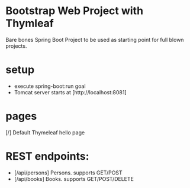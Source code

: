 # Bootstrap Web Project with Thymleaf
Bare bones Spring Boot Project to be used as starting point for full blown projects.

# setup
- execute spring-boot:run goal
- Tomcat server starts at [http://localhost:8081]

# pages
[/] Default Thymeleaf hello page

# REST endpoints:
* [/api/persons] Persons. supports GET/POST
* [/api/books] Books. supports GET/POST/DELETE
